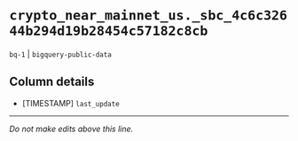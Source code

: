 # `crypto_near_mainnet_us._sbc_4c6c32644b294d19b28454c57182c8cb`
`bq-1` | `bigquery-public-data`

## Column details
* [TIMESTAMP] `last_update`

-------------------------------------------------------------------------------
*Do not make edits above this line.*
